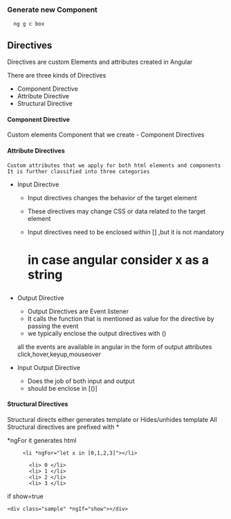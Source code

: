 ### Generate new Component

```
  ng g c box
```


## Directives

Directives are custom Elements and attributes created in Angular

There are three kinds of Directives

* Component Directive
* Attribute Directive
* Structural Directive

#### Component Directive

   Custom elements
   Component that we create - Component Directives

#### Attribute Directives
    Custom attributes that we apply for both html elements and components
    It is further classified into three categories
* Input Directive
 
   * Input directives changes the behavior of the target element
   * These directives may change CSS or data related to the target element
   * Input directives need to be enclosed within [] ,but it is not mandatory
       
       <h1 myAttrib="x">
       <h1 [myAttrib]="x">



       in case angular consider x as a string
* Output Directive

   * Output Directives are  Event listener
   * It calls the function that is mentioned as value for the directive by
   passing the event
   * we typically enclose the output directives with ()

   all the events are available in angular in the form of output attributes
   click,hover,keyup,mouseover

* Input Output Directive
  * Does the job of both input and output
  * should be enclose in [()]
#### Structural Directives

  Structural directs either generates template or Hides/unhides template
  All Structural directives are prefixed  with *

  *ngFor it generates html
```
     <li *ngFor="let x in [0,1,2,3]"></li>

       <li> 0 </li>
       <li> 1 </li>
       <li> 2 </li>
       <li> 3 </li>

```
if show=true

```
<div class="sample" *ngIf="show"></div>
```